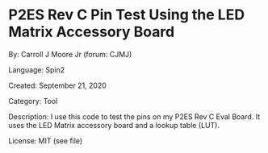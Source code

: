 # P2ES Rev C Pin Test Using the LED Matrix Accessory Board 

By: Carroll J Moore Jr (forum: CJMJ)

Language: Spin2

Created: September 21, 2020

Category: Tool

Description:
I use this code to test the pins on my P2ES Rev C Eval Board.  It uses the LED Matrix accessory board and a lookup table (LUT).

License: MIT (see file)
